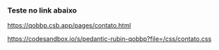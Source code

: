 ### Teste no link abaixo

https://qobbp.csb.app/pages/contato.html

https://codesandbox.io/s/pedantic-rubin-qobbp?file=/css/contato.css


